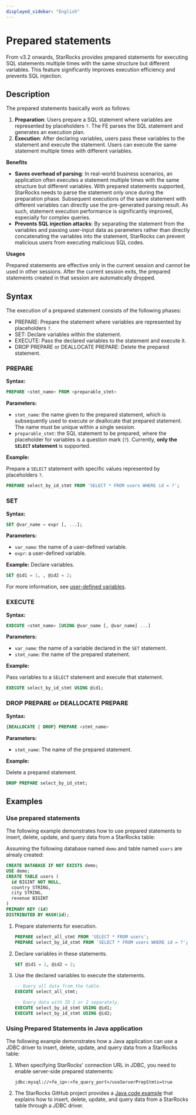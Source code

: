 ```yaml
---
displayed_sidebar: "English"
---
```


# Prepared statements

From v3.2 onwards, StarRocks provides prepared statements for executing SQL statements multiple times with the same structure but different variables. This feature significantly improves execution efficiency and prevents SQL injection.

## Description

The prepared statements basically work as follows:

1. **Preparation**: Users prepare a SQL statement where variables are represented by placeholders `?`. The FE parses the SQL statement and generates an execution plan.
2. **Execution**: After declaring variables, users pass these variables to the statement and execute the statement. Users can execute the same statement multiple times with different variables.

**Benefits**

- **Saves overhead of parsing**: In real-world business scenarios, an application often executes a statement multiple times with the same structure but different variables. With prepared statements supported, StarRocks needs to parse the statement only once during the preparation phase. Subsequent executions of the same statement with different variables can directly use the pre-generated parsing result. As such, statement execution performance is significantly improved, especially for complex queries.
- **Prevents SQL injection attacks**: By separating the statement from the variables and passing user-input data as parameters rather than directly concatenating the variables into the statement, StarRocks can prevent malicious users from executing malicious SQL codes.

**Usages**

Prepared statements are effective only in the current session and cannot be used in other sessions. After the current session exits, the prepared statements created in that session are automatically dropped.

## Syntax

The execution of a prepared statement consists of the following phases:

- PREPARE: Prepare the statement where variables are represented by placeholders `?`.
- SET: Declare variables within the statement.
- EXECUTE: Pass the declared variables to the statement and execute it.
- DROP PREPARE or DEALLOCATE PREPARE: Delete the prepared statement.

### PREPARE

**Syntax:**

```SQL
PREPARE <stmt_name> FROM <preparable_stmt>
```

**Parameters:**

- `stmt_name`: the name given to the prepared statement, which is subsequently used to execute or deallocate that prepared statement. The name must be unique within a single session.
- `preparable_stmt`: the SQL statement to be prepared, where the placeholder for variables is a question mark (`?`). Currently, **only the `SELECT` statement** is supported.

**Example:**

Prepare a `SELECT` statement with specific values represented by placeholders `?`.

```SQL
PREPARE select_by_id_stmt FROM 'SELECT * FROM users WHERE id = ?';
```

### SET

**Syntax:**

```SQL
SET @var_name = expr [, ...];
```

**Parameters:**

- `var_name`: the name of a user-defined variable.
- `expr`: a user-defined variable.

**Example:** Declare variables.

```SQL
SET @id1 = 1, , @id2 = 2;
```

For more information, see [user-defined variables](../../reference/user_defined_variables.md).

### EXECUTE

**Syntax:**

```SQL
EXECUTE <stmt_name> [USING @var_name [, @var_name] ...]
```

**Parameters:**

- `var_name`: the name of a variable declared in the `SET` statement.
- `stmt_name`: the name of the prepared statement.

**Example:**

Pass variables to a `SELECT` statement and execute that statement.

```SQL
EXECUTE select_by_id_stmt USING @id1;
```

### DROP PREPARE or DEALLOCATE PREPARE

**Syntax:**

```SQL
{DEALLOCATE | DROP} PREPARE <stmt_name>
```

**Parameters:**

- `stmt_name`: The name of the prepared statement.

**Example:**

Delete a prepared statement.

```SQL
DROP PREPARE select_by_id_stmt;
```

## Examples

### Use prepared statements

The following example demonstrates how to use prepared statements to insert, delete, update, and query data from a StarRocks table:

Assuming the following database named `demo` and table named `users` are alrealy created:

```SQL
CREATE DATABASE IF NOT EXISTS demo;
USE demo;
CREATE TABLE users (
  id BIGINT NOT NULL,
  country STRING,
  city STRING,
  revenue BIGINT
)
PRIMARY KEY (id)
DISTRIBUTED BY HASH(id);
```

1. Prepare statements for execution.

    ```SQL
    PREPARE select_all_stmt FROM 'SELECT * FROM users';
    PREPARE select_by_id_stmt FROM 'SELECT * FROM users WHERE id = ?';
    ```

2. Declare variables in these statements.

    ```SQL
    SET @id1 = 1, @id2 = 2;
    ```

3. Use the declared variables to execute the statements.

    ```SQL
    -- Query all data from the table.
    EXECUTE select_all_stmt;

    -- Query data with ID 1 or 2 separately.
    EXECUTE select_by_id_stmt USING @id1;
    EXECUTE select_by_id_stmt USING @id2;
    ```

### Using Prepared Statements in Java application

The following example demonstrates how a Java application can use a JDBC driver to insert, delete, update, and query data from a StarRocks table:

1. When specifying StarRocks' connection URL in JDBC, you need to enable server-side prepared statements:

    ```Plaintext
    jdbc:mysql://<fe_ip>:<fe_query_port>/useServerPrepStmts=true
    ```

2. The StarRocks GitHub project provides a [Java code example](https://github.com/StarRocks/starrocks/blob/main/fe/fe-core/src/test/java/com/starrocks/analysis/PreparedStmtTest.java) that explains how to insert, delete, update, and query data from a StarRocks table through a JDBC driver.
